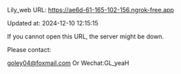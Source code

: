 Lily_web URL: https://ae6d-61-165-102-156.ngrok-free.app

Updated at: 2024-12-10 12:15:15

If you cannot open this URL, the server might be down.

Please contact: 

goley04@foxmail.com Or Wechat:GL_yeaH